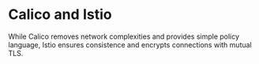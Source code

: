 # Calico and Istio

While Calico removes network complexities and provides simple policy language, Istio ensures consistence and encrypts connections with mutual TLS.